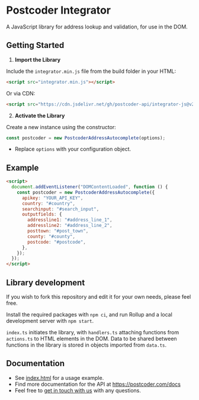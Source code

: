 # Postcoder Integrator

A JavaScript library for address lookup and validation, for use in the DOM.

## Getting Started

1. **Import the Library**

Include the `integrator.min.js` file from the build folder in your HTML:

```html
<script src="integrator.min.js"></script>
```

Or via CDN:

```html
<script src="https://cdn.jsdelivr.net/gh/postcoder-api/integrator-js@v2/build/integrator.min.js"></script>
```

2. **Activate the Library**

Create a new instance using the constructor:

```js
const postcoder = new PostcoderAddressAutocomplete(options);
```

- Replace `options` with your configuration object.

## Example

```html
<script>
  document.addEventListener("DOMContentLoaded", function () {
    const postcoder = new PostcoderAddressAutocomplete({
      apikey: "YOUR_API_KEY",
      country: "#country",
      searchinput: "#search_input",
      outputfields: {
        addressline1: "#address_line_1",
        addressline2: "#address_line_2",
        posttown: "#post_town",
        county: "#county",
        postcode: "#postcode",
      },
    });
  });
</script>
```

## Library development

If you wish to fork this repository and edit it for your own needs, please feel free.

Install the required packages with `npm ci`, and run Rollup and a local development server with `npm start`.

`index.ts` initiates the library, with `handlers.ts` attaching functions from `actions.ts` to HTML elements in the DOM. Data to be shared between functions in the library is stored in objects imported from `data.ts`.

## Documentation

- See [index.html](index.html) for a usage example.
- Find more documentation for the API at https://postcoder.com/docs
- Feel free to [get in touch with us](https://postcoder.com/help-and-support) with any questions.
